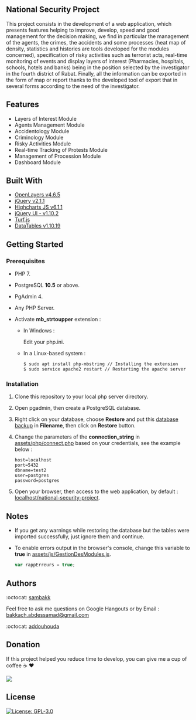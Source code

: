 ## National Security Project

This project consists in the development of a web application, which presents features helping to improve, develop, speed and good management for the decision making, we find in particular the management of the agents, the crimes, the accidents and some processes (heat map of density, statistics and histories are tools developed for the modules concerned), specification of risky activities such as terrorist acts, real-time monitoring of events and display layers of interest (Pharmacies, hospitals, schools, hotels and banks) being in the position selected by the investigator in the fourth district of Rabat.
Finally, all the information can be exported in the form of map or report thanks to the developed tool of export that in several forms according to the need of the investigator.

## Features

- Layers of Interest Module
- Agents Management Module
- Accidentology Module
- Criminology Module
- Risky Activities Module
- Real-time Tracking of Protests Module
- Management of Procession Module
- Dashboard Module

## Built With

- [OpenLayers v4.6.5](https://openlayers.org/en/v4.6.5/apidoc/)
- [jQuery v2.1.1](https://code.jquery.com/jquery/)
- [Highcharts JS v6.1.1](https://www.highcharts.com/blog/download/)
- [jQuery UI - v1.10.2](https://jqueryui.com/download/all/)
- [Turf.js](http://turfjs.org/getting-started)
- [DataTables v1.10.19](https://cdn.datatables.net/1.10.19/)

## Getting Started

### Prerequisites
- PHP 7.
- PostgreSQL **10.5** or above.
- PgAdmin 4.
- Any PHP Server.
- Activate **mb_strtoupper** extension :

  - In Windows :
  
    Edit your php.ini.

  - In a Linux-based system :
  
    ```console
    $ sudo apt install php-mbstring // Installing the extension
    $ sudo service apache2 restart // Restarting the apache server
    ```

### Installation

1. Clone this repository to your local php server directory.
2. Open pgadmin, then create a PostgreSQL database.
3. Right click on your database, choose **Restore** and put this [database backup](https://github.com/samkach/projet-surete-nationale/blob/master/script_base_donnees/base_donnees_spatiale.backup) in **Filename**, then click on **Restore** button.
4. Change the parameters of the **connection_string** in [assets/php/connect.php](https://github.com/sambakk/national-security-project/blob/master/assets/php/connect.php) based on your credentials, see the example below :

    ```
    host=localhost
    port=5432
    dbname=test2
    user=postgres
    password=postgres
    ```
5. Open your browser, then access to the web application, by default : [localhost/national-security-project](http://localhost/national-security-project).

## Notes
- If you get any warnings while restoring the database but the tables were imported successfully, just ignore them and continue.

- To enable errors output in the browser's console, change this variable to **true** in [assets/js/GestionDesModules.js](https://github.com/sambakk/national-security-project/blob/master/assets/js/GestionDesModules.js).

    ```javascript
    var rappErreurs = true;
    ```

## Authors
:octocat: [sambakk](https://github.com/sambakk)

Feel free to ask me questions on Google Hangouts or by Email : bakkach.abdessamad@gmail.com

:octocat: [addouhouda](https://github.com/addouhouda)

## Donation
If this project helped you reduce time to develop, you can give me a cup of coffee :coffee: :heart:

[![](https://img.shields.io/badge/Paypal-Donate-red.svg)](http://paypal.me/sambakk)

## License

[![License: GPL-3.0](https://img.shields.io/badge/License-GPLv3-blue.svg)](https://github.com/sambakk/facade-3d-lidar-modeling/blob/master/LICENSE)    



